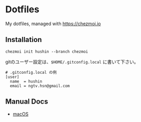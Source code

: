 # Dotfiles

My dotfiles, managed with https://chezmoi.io

## Installation

<!-- TODO あとでbranchを消す -->
```
chezmoi init hushin --branch chezmoi
```

gitのユーザー設定は、`$HOME/.gitconfig.local` に書いて下さい。

```
# .gitconfig.local の例
[user]
  name  = hushin
  email = ngtv.hsn@gmail.com
```

## Manual Docs

- [macOS](./docs/mac.md)
